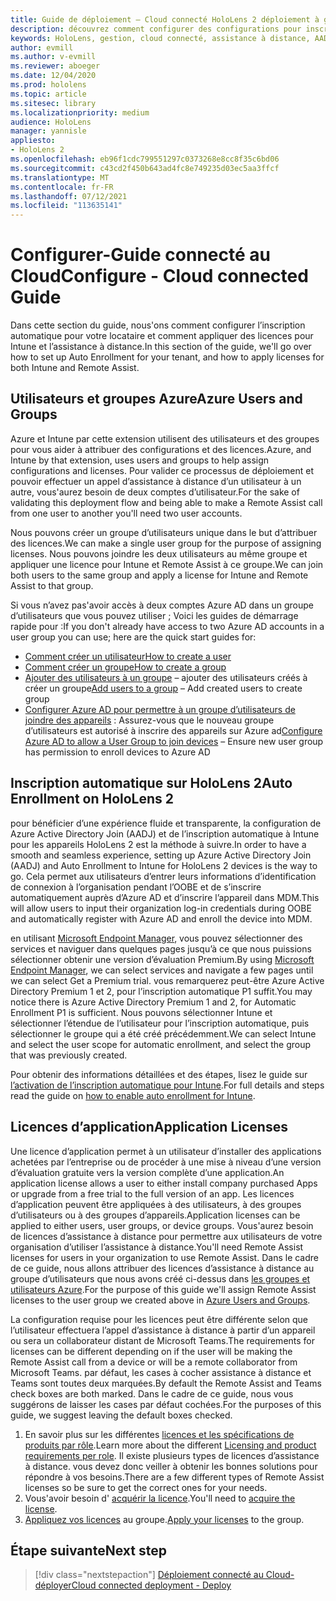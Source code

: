 ```yaml
---
title: Guide de déploiement – Cloud connecté HoloLens 2 déploiement à grande échelle avec l’assistance à distance-configurer
description: découvrez comment configurer des configurations pour inscrire des appareils HoloLens sur un réseau connecté au Cloud à grande échelle avec l’assistance à distance.
keywords: HoloLens, gestion, cloud connecté, assistance à distance, AAD, Azure AD, MDM, gestion des appareils mobiles
author: evmill
ms.author: v-evmill
ms.reviewer: aboeger
ms.date: 12/04/2020
ms.prod: hololens
ms.topic: article
ms.sitesec: library
ms.localizationpriority: medium
audience: HoloLens
manager: yannisle
appliesto:
- HoloLens 2
ms.openlocfilehash: eb96f1cdc799551297c0373268e8cc8f35c6bd06
ms.sourcegitcommit: c43cd2f450b643ad4fc8e749235d03ec5aa3ffcf
ms.translationtype: MT
ms.contentlocale: fr-FR
ms.lasthandoff: 07/12/2021
ms.locfileid: "113635141"
---
```

# <a name="configure---cloud-connected-guide"></a><span data-ttu-id="9a4bf-104">Configurer-Guide connecté au Cloud</span><span class="sxs-lookup"><span data-stu-id="9a4bf-104">Configure - Cloud connected Guide</span></span>

<span data-ttu-id="9a4bf-105">Dans cette section du guide, nous&#39;ons comment configurer l’inscription automatique pour votre locataire et comment appliquer des licences pour Intune et l’assistance à distance.</span><span class="sxs-lookup"><span data-stu-id="9a4bf-105">In this section of the guide, we&#39;ll go over how to set up Auto Enrollment for your tenant, and how to apply licenses for both Intune and Remote Assist.</span></span>

## <a name="azure-users-and-groups"></a><span data-ttu-id="9a4bf-106">Utilisateurs et groupes Azure</span><span class="sxs-lookup"><span data-stu-id="9a4bf-106">Azure Users and Groups</span></span>

<span data-ttu-id="9a4bf-107">Azure et Intune par cette extension utilisent des utilisateurs et des groupes pour vous aider à attribuer des configurations et des licences.</span><span class="sxs-lookup"><span data-stu-id="9a4bf-107">Azure, and Intune by that extension, uses users and groups to help assign configurations and licenses.</span></span> <span data-ttu-id="9a4bf-108">Pour valider ce processus de déploiement et pouvoir effectuer un appel d’assistance à distance d’un utilisateur à un autre, vous&#39;aurez besoin de deux comptes d’utilisateur.</span><span class="sxs-lookup"><span data-stu-id="9a4bf-108">For the sake of validating this deployment flow and being able to make a Remote Assist call from one user to another you&#39;ll need two user accounts.</span></span>

<span data-ttu-id="9a4bf-109">Nous pouvons créer un groupe d’utilisateurs unique dans le but d’attribuer des licences.</span><span class="sxs-lookup"><span data-stu-id="9a4bf-109">We can make a single user group for the purpose of assigning licenses.</span></span> <span data-ttu-id="9a4bf-110">Nous pouvons joindre les deux utilisateurs au même groupe et appliquer une licence pour Intune et Remote Assist à ce groupe.</span><span class="sxs-lookup"><span data-stu-id="9a4bf-110">We can join both users to the same group and apply a license for Intune and Remote Assist to that group.</span></span>

<span data-ttu-id="9a4bf-111">Si vous n’avez pas&#39;avoir accès à deux comptes Azure AD dans un groupe d’utilisateurs que vous pouvez utiliser ; Voici les guides de démarrage rapide pour :</span><span class="sxs-lookup"><span data-stu-id="9a4bf-111">If you don&#39;t already have access to two Azure AD accounts in a user group you can use; here are the quick start guides for:</span></span>

- [<span data-ttu-id="9a4bf-112">Comment créer un utilisateur</span><span class="sxs-lookup"><span data-stu-id="9a4bf-112">How to create a user</span></span>](/mem/intune/fundamentals/quickstart-create-user)
- [<span data-ttu-id="9a4bf-113">Comment créer un groupe</span><span class="sxs-lookup"><span data-stu-id="9a4bf-113">How to create a group</span></span>](/mem/intune/fundamentals/quickstart-create-group)
- <span data-ttu-id="9a4bf-114">[Ajouter des utilisateurs à un groupe](/azure/active-directory/fundamentals/active-directory-groups-members-azure-portal) – ajouter des utilisateurs créés à créer un groupe</span><span class="sxs-lookup"><span data-stu-id="9a4bf-114">[Add users to a group](/azure/active-directory/fundamentals/active-directory-groups-members-azure-portal) – Add created users to create group</span></span>
- <span data-ttu-id="9a4bf-115">[Configurer Azure AD pour permettre à un groupe d’utilisateurs de joindre des appareils](/azure/active-directory/devices/azureadjoin-plan#configure-your-device-settings) : Assurez-vous que le nouveau groupe d’utilisateurs est autorisé à inscrire des appareils sur Azure ad</span><span class="sxs-lookup"><span data-stu-id="9a4bf-115">[Configure Azure AD to allow a User Group to join devices](/azure/active-directory/devices/azureadjoin-plan#configure-your-device-settings) – Ensure new user group has permission to enroll devices to Azure AD</span></span>

## <a name="auto-enrollment-on-hololens-2"></a><span data-ttu-id="9a4bf-116">Inscription automatique sur HoloLens 2</span><span class="sxs-lookup"><span data-stu-id="9a4bf-116">Auto Enrollment on HoloLens 2</span></span>

<span data-ttu-id="9a4bf-117">pour bénéficier d’une expérience fluide et transparente, la configuration de Azure Active Directory Join (AADJ) et de l’inscription automatique à Intune pour les appareils HoloLens 2 est la méthode à suivre.</span><span class="sxs-lookup"><span data-stu-id="9a4bf-117">In order to have a smooth and seamless experience, setting up Azure Active Directory Join (AADJ) and Auto Enrollment to Intune for HoloLens 2 devices is the way to go.</span></span> <span data-ttu-id="9a4bf-118">Cela permet aux utilisateurs d’entrer leurs informations d’identification de connexion à l’organisation pendant l’OOBE et de s’inscrire automatiquement auprès d’Azure AD et d’inscrire l’appareil dans MDM.</span><span class="sxs-lookup"><span data-stu-id="9a4bf-118">This will allow users to input their organization log-in credentials during OOBE and automatically register with Azure AD and enroll the device into MDM.</span></span>

<span data-ttu-id="9a4bf-119">en utilisant [Microsoft Endpoint Manager](https://endpoint.microsoft.com/#home), vous pouvez sélectionner des services et naviguer dans quelques pages jusqu’à ce que nous puissions sélectionner obtenir une version d’évaluation Premium.</span><span class="sxs-lookup"><span data-stu-id="9a4bf-119">By using [Microsoft Endpoint Manager](https://endpoint.microsoft.com/#home), we can select services and navigate a few pages until we can select Get a Premium trial.</span></span> <span data-ttu-id="9a4bf-120">vous remarquerez peut-être Azure Active Directory Premium 1 et 2, pour l’inscription automatique P1 suffit.</span><span class="sxs-lookup"><span data-stu-id="9a4bf-120">You may notice there is Azure Active Directory Premium 1 and 2, for Automatic Enrollment P1 is sufficient.</span></span> <span data-ttu-id="9a4bf-121">Nous pouvons sélectionner Intune et sélectionner l’étendue de l’utilisateur pour l’inscription automatique, puis sélectionner le groupe qui a été créé précédemment.</span><span class="sxs-lookup"><span data-stu-id="9a4bf-121">We can select Intune and select the user scope for automatic enrollment, and select the group that was previously created.</span></span>

<span data-ttu-id="9a4bf-122">Pour obtenir des informations détaillées et des étapes, lisez le guide sur [l’activation de l’inscription automatique pour Intune](/mem/intune/enrollment/quickstart-setup-auto-enrollment).</span><span class="sxs-lookup"><span data-stu-id="9a4bf-122">For full details and steps read the guide on [how to enable auto enrollment for Intune](/mem/intune/enrollment/quickstart-setup-auto-enrollment).</span></span>

## <a name="application-licenses"></a><span data-ttu-id="9a4bf-123">Licences d’application</span><span class="sxs-lookup"><span data-stu-id="9a4bf-123">Application Licenses</span></span>

<span data-ttu-id="9a4bf-124">Une licence d’application permet à un utilisateur d’installer des applications achetées par l’entreprise ou de procéder à une mise à niveau d’une version d’évaluation gratuite vers la version complète d’une application.</span><span class="sxs-lookup"><span data-stu-id="9a4bf-124">An application license allows a user to either install company purchased Apps or upgrade from a free trial to the full version of an app.</span></span> <span data-ttu-id="9a4bf-125">Les licences d’application peuvent être appliquées à des utilisateurs, à des groupes d’utilisateurs ou à des groupes d’appareils.</span><span class="sxs-lookup"><span data-stu-id="9a4bf-125">Application licenses can be applied to either users, user groups, or device groups.</span></span> <span data-ttu-id="9a4bf-126">Vous&#39;aurez besoin de licences d’assistance à distance pour permettre aux utilisateurs de votre organisation d’utiliser l’assistance à distance.</span><span class="sxs-lookup"><span data-stu-id="9a4bf-126">You&#39;ll need Remote Assist licenses for users in your organization to use Remote Assist.</span></span> <span data-ttu-id="9a4bf-127">Dans le cadre de ce guide, nous allons attribuer des licences d’assistance à distance au groupe d’utilisateurs que nous avons créé ci-dessus dans [les groupes et utilisateurs Azure](hololens2-cloud-connected-configure.md#azure-users-and-groups).</span><span class="sxs-lookup"><span data-stu-id="9a4bf-127">For the purpose of this guide we'll assign Remote Assist licenses to the user group we created above in [Azure Users and Groups](hololens2-cloud-connected-configure.md#azure-users-and-groups).</span></span>

<span data-ttu-id="9a4bf-128">La configuration requise pour les licences peut être différente selon que l’utilisateur effectuera l’appel d’assistance à distance à partir d’un appareil ou sera un collaborateur distant de Microsoft Teams.</span><span class="sxs-lookup"><span data-stu-id="9a4bf-128">The requirements for licenses can be different depending on if the user will be making the Remote Assist call from a device or will be a remote collaborator from Microsoft Teams.</span></span> <span data-ttu-id="9a4bf-129">par défaut, les cases à cocher assistance à distance et Teams sont toutes deux marquées.</span><span class="sxs-lookup"><span data-stu-id="9a4bf-129">By default the Remote Assist and Teams check boxes are both marked.</span></span> <span data-ttu-id="9a4bf-130">Dans le cadre de ce guide, nous vous suggérons de laisser les cases par défaut cochées.</span><span class="sxs-lookup"><span data-stu-id="9a4bf-130">For the purposes of this guide, we suggest leaving the default boxes checked.</span></span>

1. <span data-ttu-id="9a4bf-131">En savoir plus sur les différentes [licences et les spécifications de produits par rôle](/dynamics365/mixed-reality/remote-assist/requirements#licensing-and-product-requirements-per-role).</span><span class="sxs-lookup"><span data-stu-id="9a4bf-131">Learn more about the different [Licensing and product requirements per role](/dynamics365/mixed-reality/remote-assist/requirements#licensing-and-product-requirements-per-role).</span></span> <span data-ttu-id="9a4bf-132">Il existe plusieurs types de licences d’assistance à distance. vous devez donc veiller à obtenir les bonnes solutions pour répondre à vos besoins.</span><span class="sxs-lookup"><span data-stu-id="9a4bf-132">There are a few different types of Remote Assist licenses so be sure to get the correct ones for your needs.</span></span>
2. <span data-ttu-id="9a4bf-133">Vous&#39;avoir besoin d' [acquérir la licence](/dynamics365/mixed-reality/remote-assist/buy-remote-assist).</span><span class="sxs-lookup"><span data-stu-id="9a4bf-133">You&#39;ll need to [acquire the license](/dynamics365/mixed-reality/remote-assist/buy-remote-assist).</span></span>
3. <span data-ttu-id="9a4bf-134">[Appliquez vos licences](/dynamics365/mixed-reality/remote-assist/deploy-remote-assist) au groupe.</span><span class="sxs-lookup"><span data-stu-id="9a4bf-134">[Apply your licenses](/dynamics365/mixed-reality/remote-assist/deploy-remote-assist) to the group.</span></span>

## <a name="next-step"></a><span data-ttu-id="9a4bf-135">Étape suivante</span><span class="sxs-lookup"><span data-stu-id="9a4bf-135">Next step</span></span>

> [!div class="nextstepaction"]
> [<span data-ttu-id="9a4bf-136">Déploiement connecté au Cloud-déployer</span><span class="sxs-lookup"><span data-stu-id="9a4bf-136">Cloud connected deployment - Deploy</span></span>](hololens2-cloud-connected-deploy.md)